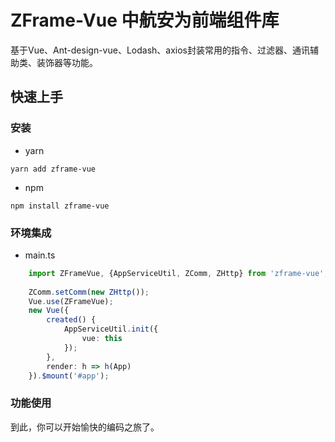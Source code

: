 # ZFrame-Vue 中航安为前端组件库

基于Vue、Ant-design-vue、Lodash、axios封装常用的指令、过滤器、通讯辅助类、装饰器等功能。

## 快速上手
### 安装
- yarn

```
yarn add zframe-vue
```
- npm

```
npm install zframe-vue
```

### 环境集成
- main.ts
```ts
    import ZFrameVue, {AppServiceUtil, ZComm, ZHttp} from 'zframe-vue';
    
    ZComm.setComm(new ZHttp());
    Vue.use(ZFrameVue);
    new Vue({
        created() {
            AppServiceUtil.init({
                vue: this
            });
        },
        render: h => h(App)
    }).$mount('#app');
```

### 功能使用
到此，你可以开始愉快的编码之旅了。
